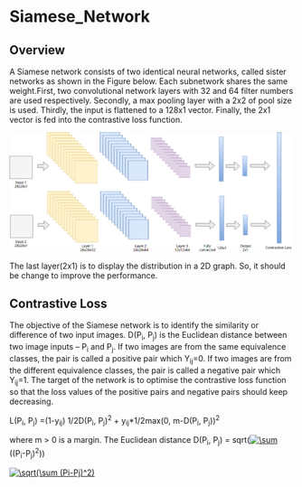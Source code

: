 # Siamese_Network

## Overview

A Siamese network consists of two identical neural networks, called sister networks as shown in the Figure below. Each subnetwork shares the same weight.First, two convolutional network layers with 32 and 64 filter numbers are used respectively. Secondly, a max pooling layer with a 2x2 of pool size is used. Thirdly, the input is flattened to a 128x1 vector. Finally, the 2x1 vector is fed into the contrastive loss function.

![image](https://github.com/JunwookHeo/Siamese_Network/blob/master/Siamese%20CNN.jpg)


The last layer(2x1) is to display the distribution in a 2D graph.
So, it should be change to improve the performance.


## Contrastive Loss
The objective of the Siamese network is to identify the similarity or difference of two input images. D(P<sub>i</sub>, P<sub>j</sub>) is the Euclidean distance between two image inputs – P<sub>i</sub> and P<sub>j</sub>. If two images are from the same equivalence classes, the pair is called a positive pair which Y<sub>ij</sub>=0. If two images are from the different equivalence classes, the pair is called a negative pair which Y<sub>ij</sub>=1. The target of the network is to optimise the contrastive loss function so that the loss values of the positive pairs and negative pairs should keep decreasing.


L(P<sub>i</sub>, P<sub>j</sub>) =(1-y<sub>ij</sub>) 1/2D(P<sub>i</sub>, P<sub>j</sub>)<sup>2</sup> + y<sub>ij</sub>*1/2max(0, m-D(P<sub>i</sub>, P<sub>j</sub>))<sup>2</sup>


where m > 0 is a margin. The Euclidean distance D(P<sub>i</sub>, P<sub>j</sub>) = sqrt(<a href="https://www.codecogs.com/eqnedit.php?latex=\sum" target="_blank"><img src="https://latex.codecogs.com/gif.latex?\sum" title="\sum" /></a> ((P<sub>i</sub>-P<sub>j</sub>)<sup>2</sup>))

<a href="https://www.codecogs.com/eqnedit.php?latex=\sqrt(\sum&space;(Pi-Pj)^2)" target="_blank"><img src="https://latex.codecogs.com/gif.latex?\sqrt(\sum&space;(Pi-Pj)^2)" title="\sqrt(\sum (Pi-Pj)^2)" /></a>
